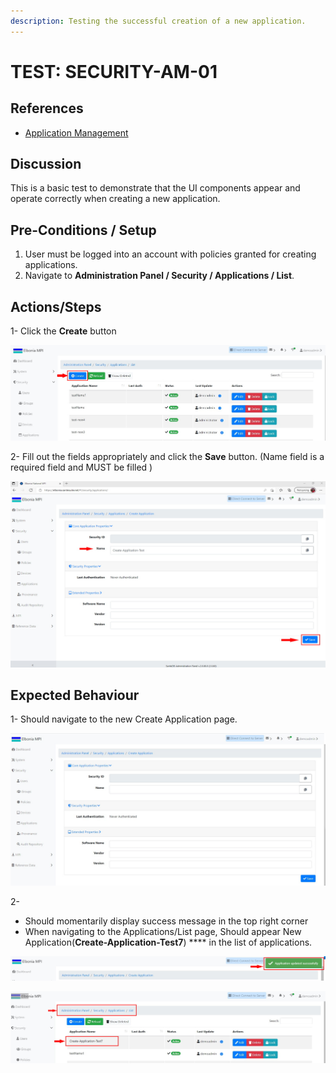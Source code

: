 ```yaml
---
description: Testing the successful creation of a new application.
---
```


# TEST: SECURITY-AM-01

## References

* [Application Management](../../../../../operations/security-administration/application-management.md)

## Discussion

This is a basic test to demonstrate that the UI components appear and operate correctly when creating a new application.

## **Pre-Conditions / Setup**

1. User must be logged into an account with policies granted for creating applications.
2. Navigate to **Administration Panel / Security / Applications / List**.

## Actions/Steps

1- Click the **Create** button  

![](../../../../../../.gitbook/assets/1%20%284%29.jpg)

2- Fill out the fields appropriately and click the **Save** button. \(Name field is a required field and MUST be filled \)

![](../../../../../../.gitbook/assets/3%20%2810%29.jpg)

## Expected Behaviour

1- Should navigate to the new Create Application page.

![](../../../../../../.gitbook/assets/2%20%281%29.jpg)

2-

* Should momentarily display success message in the top right corner
* When navigating to the Applications/List page, Should appear New Application\(**Create-Application-Test7**\) **** in the list of applications.

![](../../../../../../.gitbook/assets/4%20%282%29.jpg)

![](../../../../../../.gitbook/assets/5.jpg)

